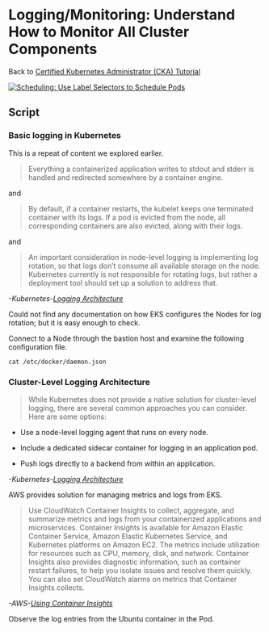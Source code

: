 # Logging/Monitoring: Understand How to Monitor All Cluster Components

Back to [Certified Kubernetes Administrator (CKA) Tutorial](https://github.com/larkintuckerllc/k8s-cka-tutorial)

[![Scheduling: Use Label Selectors to Schedule Pods](http://img.youtube.com/vi/XXXXX/0.jpg)]()

## Script

### Basic logging in Kubernetes

This is a repeat of content we explored earlier.

> Everything a containerized application writes to stdout and stderr is handled and redirected somewhere by a container engine.

and

> By default, if a container restarts, the kubelet keeps one terminated container with its logs. If a pod is evicted from the node, all corresponding containers are also evicted, along with their logs.

and

> An important consideration in node-level logging is implementing log rotation, so that logs don’t consume all available storage on the node. Kubernetes currently is not responsible for rotating logs, but rather a deployment tool should set up a solution to address that.

*-Kubernetes-[Logging Architecture](https://kubernetes.io/docs/concepts/cluster-administration/logging/)*

Could not find any documentation on how EKS configures the Nodes for log rotation; but it is easy enough to check.

Connect to a Node through the bastion host and examine the following configuration file.

```plaintext
cat /etc/docker/daemon.json
```

### Cluster-Level Logging Architecture

> While Kubernetes does not provide a native solution for cluster-level logging, there are several common approaches you can consider. Here are some options:

* Use a node-level logging agent that runs on every node.

* Include a dedicated sidecar container for logging in an application pod.

* Push logs directly to a backend from within an application.

*-Kubernetes-[Logging Architecture](https://kubernetes.io/docs/concepts/cluster-administration/logging/)*

AWS provides solution for managing metrics and logs from EKS.

> Use CloudWatch Container Insights to collect, aggregate, and summarize metrics and logs from your containerized applications and microservices. Container Insights is available for Amazon Elastic Container Service, Amazon Elastic Kubernetes Service, and Kubernetes platforms on Amazon EC2. The metrics include utilization for resources such as CPU, memory, disk, and network. Container Insights also provides diagnostic information, such as container restart failures, to help you isolate issues and resolve them quickly. You can also set CloudWatch alarms on metrics that Container Insights collects.

*-AWS-[Using Container Insights](https://docs.aws.amazon.com/AmazonCloudWatch/latest/monitoring/ContainerInsights.html)*

Observe the log entries from the Ubuntu container in the Pod.
